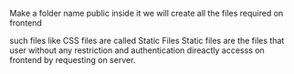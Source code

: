 Make a folder name public 
inside it we will create all the files required on frontend

such files like CSS files are called Static Files
Static files are the files that user without any restriction and authentication direactly accesss on frontend by requesting on server.